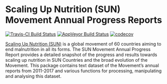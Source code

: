 <!-- README.md is generated from README.Rmd. Please edit that file -->
Scaling Up Nutrition (SUN) Movement Annual Progress Reports
===========================================================

[![Travis-CI Build
Status](https://travis-ci.org/ernestguevarra/scalingupnutrition.svg?branch=master)](https://travis-ci.org/ernestguevarra/scalingupnutrition)
[![AppVeyor Build
Status](https://ci.appveyor.com/api/projects/status/github/ernestguevarra/scalingupnutrition?branch=master&svg=true)](https://ci.appveyor.com/project/ernestguevarra/scalingupnutrition)
[![codecov](https://codecov.io/gh/ernestguevarra/scalingupnutrition/branch/master/graph/badge.svg)](https://codecov.io/gh/ernestguevarra/scalingupnutrition)

[Scaling Up Nutrition (SUN)](http://scalingupnutrition.org) is a global
movement of 60 countries aiming to end malnutrition in all its forms.
The SUN Movement Annual Progress Report provides a detailed snapshot of
the progress and results towards scaling up nutrition in SUN Countries
and the broad evolution of the Movement. This package contains text
dataset of the Movement’s annual reports from 2011-2017 and various
functions for processing, manipulating and analysing this dataset.
